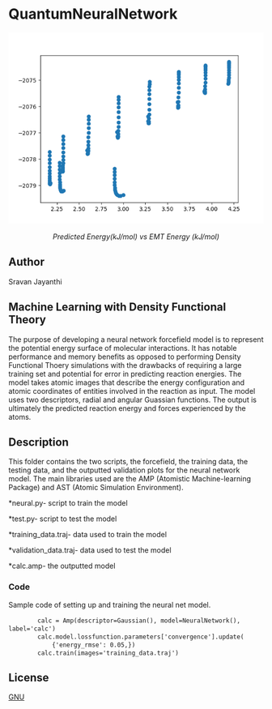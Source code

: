 # QuantumNeuralNetwork
<div align="center"><img src="images/scatter.png" style="text-align:center"/>
            <p><i>Predicted Energy(kJ/mol) vs EMT Energy (kJ/mol)</i></p></div>

## Author
Sravan Jayanthi

## Machine Learning with Density Functional Theory
The purpose of developing a neural network forcefield model is to represent the potential energy surface of molecular interactions. It has notable performance and memory benefits as opposed to performing Density Functional Thoery simulations with the drawbacks of requiring a large training set and potential for error in predicting reaction energies. The model takes atomic images that describe the energy configuration and atomic coordinates of entities involved in the reaction as input. The model uses two descriptors, radial and angular Guassian functions. The output is ultimately the predicted reaction energy and forces experienced by the atoms.


## Description
This folder contains the two scripts, the forcefield, the training data, the testing data, and the outputted validation plots for the neural network model. The main libraries used are the AMP (Atomistic Machine-learning Package) and AST (Atomic Simulation Environment).

*neural.py- script to train the model

*test.py- script to test the model 

*training_data.traj- data used to train the model

*validation_data.traj- data used to test the model

*calc.amp- the outputted model


### Code
Sample code of setting up and training the neural net model.

            calc = Amp(descriptor=Gaussian(), model=NeuralNetwork(), label='calc')
            calc.model.lossfunction.parameters['convergence'].update(
                {'energy_rmse': 0.05,})
            calc.train(images='training_data.traj')


## License
[GNU](LICENSE)
